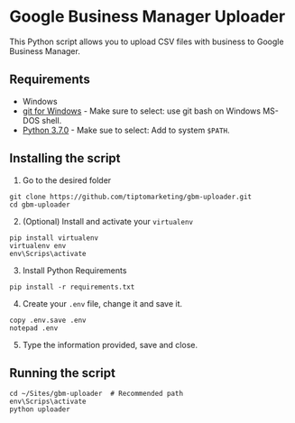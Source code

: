 # Google Business Manager Uploader

This Python script allows you to upload CSV files with business to Google Business Manager.

## Requirements
* Windows
* [git for Windows](https://github.com/git-for-windows/git/releases/download/v2.18.0.windows.1/Git-2.18.0-64-bit.exe) - Make sure to select: use git bash on Windows MS-DOS shell.
* [Python 3.7.0](https://www.python.org/downloads/release/python-370/) - Make sue to select: Add to system `$PATH`.

## Installing the script
1. Go to the desired folder
```shell
git clone https://github.com/tiptomarketing/gbm-uploader.git
cd gbm-uploader
```

2. (Optional) Install and activate your `virtualenv`
```shell
pip install virtualenv
virtualenv env
env\Scrips\activate
```

3. Install Python Requirements
```shell
pip install -r requirements.txt
```

4. Create your `.env` file, change it and save it.
```shell
copy .env.save .env
notepad .env
```

5. Type the information provided, save and close.

## Running the script

```shell
cd ~/Sites/gbm-uploader  # Recommended path
env\Scrips\activate
python uploader
```
